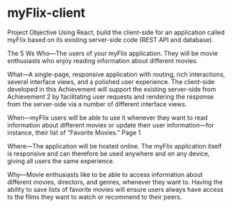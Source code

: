 # myFlix-client
Project Objective
Using React, build the client-side for an application called myFlix based on
its existing server-side code (REST API and database).

The 5 Ws
Who—The users of your myFlix application. They will be movie enthusiasts who enjoy reading
information about different movies.

What—A single-page, responsive application with routing, rich interactions, several interface
views, and a polished user experience. The client-side developed in this Achievement will
support the existing server-side from Achievement 2 by facilitating user requests and
rendering the response from the server-side via a number of different interface views.

When—myFlix users will be able to use it whenever they want to read information about
different movies or update their user information—for instance, their list of “Favorite Movies.”
Page 1 

Where—The application will be hosted online. The myFlix application itself is responsive and
can therefore be used anywhere and on any device, giving all users the same experience.

Why—Movie enthusiasts like to be able to access information about different movies,
directors, and genres, whenever they want to. Having the ability to save lists of favorite
movies will ensure users always have access to the films they want to watch or recommend
to their peers.